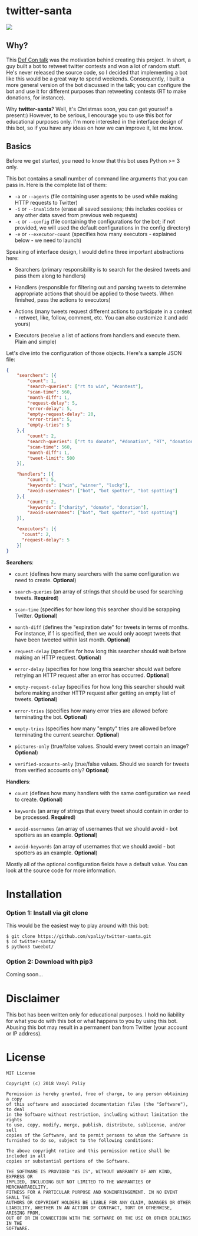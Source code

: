 # twitter-santa

<img src="https://github.com/vpaliy/twitter-santa/blob/master/art/final.jpg" />

## Why?
This [Def Con talk](https://www.youtube.com/watch?v=iAOOdYsK7MM) was the motivation behind creating this project. In short, a guy built a bot to retweet twitter contests and won a lot of random stuff. He's never released the source code, so I decided that implementing a bot like this would be a great way to spend weekends. Consequently, I built a more general version of the bot discussed in the talk; you can configure the bot and use it for different purposes than retweeting contests (RT to make donations, for instance).

Why **twitter-santa**? Well, it's Christmas soon, you can get yourself a present:)
However, to be serious, I encourage you to use this bot for educational purposes only. I'm more interested in the interface design of this bot, so if you have any ideas on how we can improve it, let me know.

## Basics
Before we get started, you need to know that this bot uses Python >= 3 only.

This bot contains a small number of command line arguments that you can pass in.
Here is the complete list of them:
- `-a` or `--agents` (file containing user agents to be used while making HTTP requests to Twitter)
- `-i` or `--invalidate` (erase all saved sessions; this includes cookies or any other data saved from previous web requests)
- `-c` or `--config` (file containing the configurations for the bot; if not provided, we will used the default configurations in the config directory)
- `-e` or `--executor-count` (specifies how many executors - explained below - we need to launch)

Speaking of interface design, I would define three important abstractions here:
- Searchers (primary responsibility is to search for the desired tweets and pass them along to handlers)

- Handlers (responsible for filtering out and parsing tweets to determine appropriate actions that should be applied to those tweets. When finished, pass the actions to executors)

- Actions (many tweets request different actions to participate in a contest - retweet, like, follow, comment, etc. You can also customize it and add yours)

- Executors (receive a list of actions from handlers and execute them. Plain and simple)

Let's dive into the configuration of those objects. Here's a sample JSON file:

```json
{
    "searchers": [{
        "count": 1,
        "search-queries": ["rt to win", "#contest"],
        "scan-time": 560,
        "month-diff": 1,
        "request-delay": 5,
        "error-delay": 5,
        "empty-request-delay": 20,
        "error-tries": 5,
        "empty-tries": 5
    },{
        "count": 2,
        "search-queries": ["rt to donate", "#donation", "RT", "donation"],
        "scan-time": 560,
        "month-diff": 1,
        "tweet-limit": 500
    }],

    "handlers": [{
        "count": 5,
        "keywords": ["win", "winner", "lucky"],
        "avoid-usernames": ["bot", "bot spotter", "bot spotting"]
    },{
        "count": 2,
        "keywords": ["charity", "donate", "donation"],
        "avoid-usernames": ["bot", "bot spotter", "bot spotting"]
    }],

    "executors": [{
      "count": 2,
      "request-delay": 5
    }]
}
```

**Searchers**:
 - `count` (defines how many searchers with the same configuration we need to create. **Optional**)

 - `search-queries` (an array of strings that should be used for searching tweets. **Required**)

 - `scan-time` (specifies for how long this searcher should be scrapping Twitter. **Optional**)

 - `month-diff` (defines the "expiration date" for tweets in terms of months. For instance, if 1 is specified, then we would only accept tweets that have been tweeted within last month. **Optional**)

 - `request-delay` (specifies for how long this searcher should wait before making an HTTP request. **Optional**)

 - `error-delay` (specifies for how long this searcher should wait before retrying an HTTP request after an error has occurred. **Optional**)

 - `empty-request-delay` (specifies for how long this searcher should wait before making another HTTP request after getting an empty list of tweets. **Optional**)

 - `error-tries` (specifies how many error tries are allowed before terminating the bot. **Optional**)

 - `empty-tries` (specifies how many "empty" tries are allowed before terminating the current searcher. **Optional**)

 - `pictures-only` (true/false values. Should every tweet contain an image? **Optional**)

 - `verified-accounts-only` (true/false values. Should we search for tweets from verified accounts only? **Optional**)


**Handlers**:
  - `count` (defines how many handlers with the same configuration we need to create. **Optional**)

  - `keywords` (an array of strings that every tweet should contain in order to be processed. **Required**)

  - `avoid-usernames` (an array of usernames that we should avoid - bot spotters as an example. **Optional**)

  - `avoid-keywords` (an array of usernames that we should avoid - bot spotters as an example. **Optional**)


Mostly all of the optional configuration fields have a default value. You can look at the source code for more information.

# Installation

### Option 1: Install via git clone

This would be the easiest way to play around with this bot:
```
$ git clone https://github.com/vpaliy/twitter-santa.git
$ cd twitter-santa/
$ python3 tweebot/
```

### Option 2: Download with pip3
 Coming soon...

# Disclaimer
This bot has been written only for educational purposes.
I hold no liability for what you do with this bot or what happens to you by using this bot.
Abusing this bot may result in a permanent ban from Twitter (your account or IP address).

# License
```
MIT License

Copyright (c) 2018 Vasyl Paliy

Permission is hereby granted, free of charge, to any person obtaining a copy
of this software and associated documentation files (the "Software"), to deal
in the Software without restriction, including without limitation the rights
to use, copy, modify, merge, publish, distribute, sublicense, and/or sell
copies of the Software, and to permit persons to whom the Software is
furnished to do so, subject to the following conditions:

The above copyright notice and this permission notice shall be included in all
copies or substantial portions of the Software.

THE SOFTWARE IS PROVIDED "AS IS", WITHOUT WARRANTY OF ANY KIND, EXPRESS OR
IMPLIED, INCLUDING BUT NOT LIMITED TO THE WARRANTIES OF MERCHANTABILITY,
FITNESS FOR A PARTICULAR PURPOSE AND NONINFRINGEMENT. IN NO EVENT SHALL THE
AUTHORS OR COPYRIGHT HOLDERS BE LIABLE FOR ANY CLAIM, DAMAGES OR OTHER
LIABILITY, WHETHER IN AN ACTION OF CONTRACT, TORT OR OTHERWISE, ARISING FROM,
OUT OF OR IN CONNECTION WITH THE SOFTWARE OR THE USE OR OTHER DEALINGS IN THE
SOFTWARE.
```
